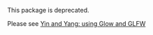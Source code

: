 This package is deprecated.

Please see [Yin and Yang: using Glow and GLFW](https://azul3d.org/news/2014/yin-and-yang-using-glow-and-glfw.html)
